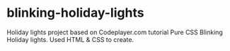 # blinking-holiday-lights

Holiday lights project based on Codeplayer.com tutorial Pure CSS Blinking Holiday lights. Used HTML &amp; CSS to create.
